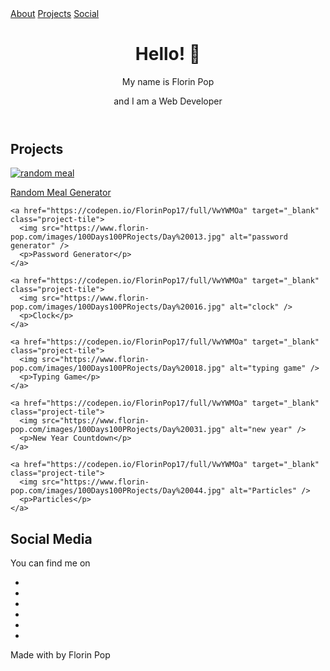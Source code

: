 <link rel="stylesheet" href="styles.css">
<nav id="navbar">
  <a href="#welcome-section">About</a>
  <a href="#projects">Projects</a>
  <a href="#social">Social</a>
</nav>

<header id="welcome-section">
  <h1>Hello! 👋</h1>
  <p>My name is Florin Pop</p>
  <p>and I am a Web Developer</p>
</header>

<section id="projects">
  <h2>Projects</h2>
  <div class="projects-container">
    <a href="https://codepen.io/FlorinPop17/full/VwYWMOa" target="_blank" class="project-tile">
      <img src="https://www.florin-pop.com/images/100Days100PRojects/Day%20001.jpg" alt="random meal">
      <p>Random Meal Generator</p>
    </a>
    
    <a href="https://codepen.io/FlorinPop17/full/VwYWMOa" target="_blank" class="project-tile">
      <img src="https://www.florin-pop.com/images/100Days100PRojects/Day%20013.jpg" alt="password generator" />
      <p>Password Generator</p>
    </a>
    
    <a href="https://codepen.io/FlorinPop17/full/VwYWMOa" target="_blank" class="project-tile">
      <img src="https://www.florin-pop.com/images/100Days100PRojects/Day%20016.jpg" alt="clock" />
      <p>Clock</p>
    </a>
    
    <a href="https://codepen.io/FlorinPop17/full/VwYWMOa" target="_blank" class="project-tile">
      <img src="https://www.florin-pop.com/images/100Days100PRojects/Day%20018.jpg" alt="typing game" />
      <p>Typing Game</p>
    </a>
    
    <a href="https://codepen.io/FlorinPop17/full/VwYWMOa" target="_blank" class="project-tile">
      <img src="https://www.florin-pop.com/images/100Days100PRojects/Day%20031.jpg" alt="new year" />
      <p>New Year Countdown</p>
    </a>
    
    <a href="https://codepen.io/FlorinPop17/full/VwYWMOa" target="_blank" class="project-tile">
      <img src="https://www.florin-pop.com/images/100Days100PRojects/Day%20044.jpg" alt="Particles" />
      <p>Particles</p>
    </a>
  </div>
</section>

<section id="social" class="bg-pinkish">
  <h2>Social Media</h2>
  <p>You can find me on</p>
  <ul class="social-ul">
    <li><a id="profile-link" href="https://github.com/florinpop17" target="_blank"><i class="fab fa-github"></i></a></li>
    <li><a href="https://twitter.com/florinpop1705" target="_blank"><i class="fab fa-twitter"></i></a></li>
    <li><a href="https://youtube.com/florinpop" target="_blank"><i class="fab fa-youtube"></i></a></li>
    <li><a href="https://linkedin.com/in/florinpop17" target="_blank"><i class="fab fa-linkedin"></i></a></li>
    <li><a href="https://instagram.com/florinpop17" target="_blank"><i class="fab fa-instagram"></i></a></li>
    <li><a href="https://facebook.com/florinpop17" target="_blank"><i class="fab fa-facebook"></i></a></li>
  </ul>
</section>

<footer>Made with <i class="fas fa-heart"></i> by Florin Pop</footer>
